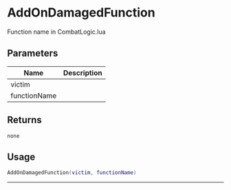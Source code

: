 # AddOnDamagedFunction

Function name in CombatLogic.lua

## Parameters

| Name         | Description |
| ------------ | ----------- |
| victim       |             |
| functionName |             |

## Returns

`none`

## Usage

```lua
AddOnDamagedFunction(victim, functionName)
```

---
